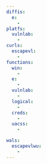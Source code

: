 ```yaml
---
diffis:
  e:
    -
platfs:
  vulnlab:
    -
curls:
  escapevl:
    -
functions:
  win:
    -
  e:
    -
  vulnlab:
    -
  logical:
    -
  creds:
    -
  uacss:
    -

wals:
  escapevlwu:
    -
---
```


